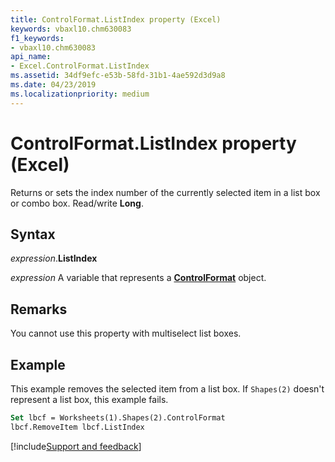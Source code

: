 ```yaml
---
title: ControlFormat.ListIndex property (Excel)
keywords: vbaxl10.chm630083
f1_keywords:
- vbaxl10.chm630083
api_name:
- Excel.ControlFormat.ListIndex
ms.assetid: 34df9efc-e53b-58fd-31b1-4ae592d3d9a8
ms.date: 04/23/2019
ms.localizationpriority: medium
---
```



# ControlFormat.ListIndex property (Excel)

Returns or sets the index number of the currently selected item in a list box or combo box. Read/write **Long**.


## Syntax

_expression_.**ListIndex**

_expression_ A variable that represents a **[ControlFormat](Excel.ControlFormat.md)** object.


## Remarks

You cannot use this property with multiselect list boxes.


## Example

This example removes the selected item from a list box. If `Shapes(2)` doesn't represent a list box, this example fails.

```vb
Set lbcf = Worksheets(1).Shapes(2).ControlFormat 
lbcf.RemoveItem lbcf.ListIndex
```




[!include[Support and feedback](~/includes/feedback-boilerplate.md)]